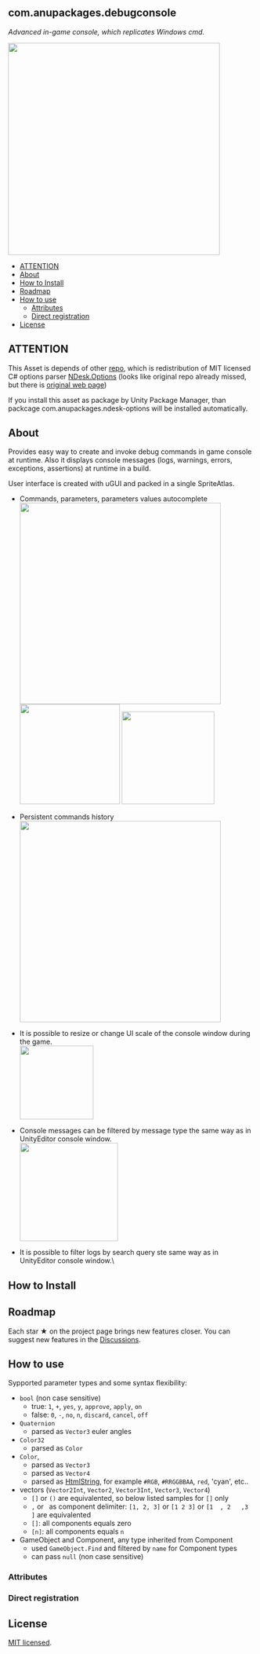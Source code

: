 ## com.anupackages.debugconsole
*Advanced in-game console, which replicates Windows cmd.*

<img width="432" alt="" src="https://github.com/ANU-CHEEKI-BREEKI/com.anupackages.debugconsole/assets/15821105/373256d9-ea6e-479f-a8ae-e29c0c3c55e8">

- [ATTENTION](#ATTENTION)
- [About](#About)
- [How to Install](#How-to-Install)
- [Roadmap](#Roadmap)
- [How to use](#How-to-use)
  - [Attributes](#Attributes)
  - [Direct registration](#Direct-registration)
- [License](#License)


## ATTENTION

This Asset is depends of other [repo](https://github.com/ANU-CHEEKI-BREEKI/com.anupackages.ndesk-options), which is redistribution of MIT licensed C# options parser [NDesk.Options](http://gitweb.ndesk.org/?p=ndesk-options;a=summary) (looks like original repo already missed, but there is [original web page](http://www.ndesk.org/Options))

If you install this asset as package by Unity Package Manager, than packcage com.anupackages.ndesk-options will be installed automatically.

## About
Provides easy way to create and invoke debug commands in game console at runtime.
Also it displays console messages (logs, warnings, errors, exceptions, assertions) at runtime in a build.

User interface is created with uGUI and packed in a single SpriteAtlas. 
- Commands, parameters, parameters values autocomplete\
  <img width="410" alt="" src="https://github.com/ANU-CHEEKI-BREEKI/com.anupackages.debugconsole/assets/15821105/c2713c6b-a7b9-404a-a766-162f9b868192">
  <img width="204" alt="" src="https://github.com/ANU-CHEEKI-BREEKI/com.anupackages.debugconsole/assets/15821105/caeed8f5-dc7c-47d6-892d-19547ea7c7b2">
  <img width="189" alt="" src="https://github.com/ANU-CHEEKI-BREEKI/com.anupackages.debugconsole/assets/15821105/f195cd02-a642-435d-bbcc-fa09843f934d">
  
- Persistent commands history\
  <img width="410" alt="" src="https://github.com/ANU-CHEEKI-BREEKI/com.anupackages.debugconsole/assets/15821105/2d4c2238-5036-4187-9854-2f0b4ee9001c">

- It is possible to resize or change UI scale of the console window during the game.\
  <img width="150" alt="" src="https://github.com/ANU-CHEEKI-BREEKI/com.anupackages.debugconsole/assets/15821105/5f56fb2b-8a6d-4045-ab25-ae19ccd657ef">
  
- Console messages can be filtered by message type the same way as in UnityEditor console window.\
  <img width="200" alt="" src="https://github.com/ANU-CHEEKI-BREEKI/com.anupackages.debugconsole/assets/15821105/1bbee44d-cbc2-41dd-b06e-e576b52394fb">
  
- It is possible to filter logs by search query ste same way as in UnityEditor console window.\

## How to Install

## Roadmap
Each star ★ on the project page brings new features closer. You can suggest new features in the [Discussions](https://github.com/ANU-CHEEKI-BREEKI/com.anupackages.debugconsole/discussions).

## How to use

Sypported parameter types and some syntax flexibility:
- `bool` (non case sensitive)
  - true: `1`, `+`, `yes`, `y`, `approve`, `apply`, `on`
  - false: `0`, `-`, `no`, `n`, `discard`, `cancel`, `off`
- `Quaternion`
  - parsed as `Vector3` euler angles
- `Color32`
  - parsed as `Color`
- `Color`, 
  - parsed as `Vector3`
  - parsed as `Vector4`
  - parsed as [HtmlString](https://docs.unity3d.com/ScriptReference/ColorUtility.TryParseHtmlString.html), for example `#RGB`, `#RRGGBBAA`, `red`, 'cyan', etc..
- vectors (`Vector2Int`, `Vector2`, `Vector3Int`, `Vector3`, `Vector4`)
  - `[]` or `()` are equivalented, so below listed samples for `[]` only
  - `,` or ` `as component delimiter: `[1, 2, 3]` or `[1 2 3]` or `[1  , 2   ,3   ]` are equivalented
  - `[]`: all components equals zero
  - `[n]`: all components equals `n`
- GameObject and Component, any type inherited from Component
  - used `GameObject.Find` and filtered by `name` for Component types
  - can pass `null` (non case sensitive)

### Attributes

### Direct registration


## License
[MIT licensed](https://github.com/ANU-CHEEKI-BREEKI/com.anupackages.debugconsole/blob/log-list/LICENCE.md).
